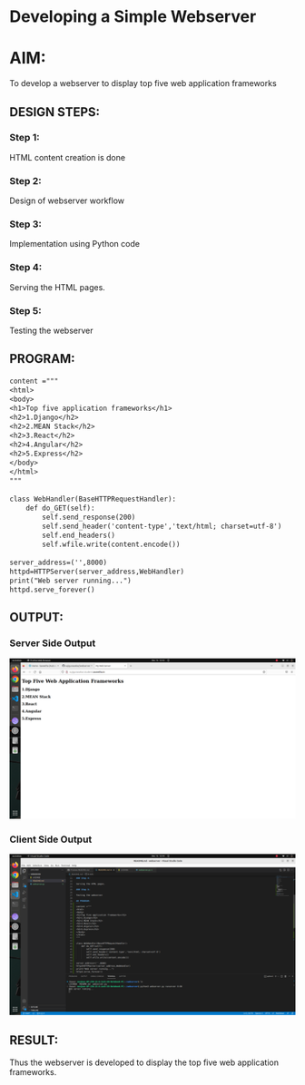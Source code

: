 # Developing a Simple Webserver

# AIM:

To develop a webserver to display top five web application frameworks

## DESIGN STEPS:

### Step 1:

HTML content creation is done

### Step 2:

Design of webserver workflow

### Step 3:

Implementation using Python code

### Step 4:

Serving the HTML pages.

### Step 5:

Testing the webserver

## PROGRAM:
```
content ="""
<html>
<body>
<h1>Top five application frameworks</h1>
<h2>1.Django</h2>
<h2>2.MEAN Stack</h2>
<h2>3.React</h2>
<h2>4.Angular</h2>
<h2>5.Express</h2>
</body>
</html>
"""

class WebHandler(BaseHTTPRequestHandler):
    def do_GET(self):
        self.send_response(200)
        self.send_header('content-type','text/html; charset=utf-8')
        self.end_headers()
        self.wfile.write(content.encode())
    
server_address=('',8000)
httpd=HTTPServer(server_address,WebHandler)
print("Web server running...")
httpd.serve_forever()
```

## OUTPUT:

### Server Side Output
![SERVER OUTPUT](./images/serversideoutput.png)

### Client Side Output
![CLIENT OUTPUT](./images/clientsideoutput.png)


## RESULT:
Thus the webserver is developed to display the top five web application frameworks.
